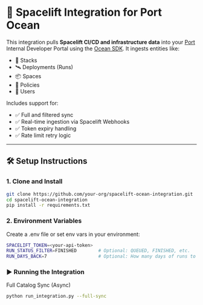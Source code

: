 # 🌊 Spacelift Integration for Port Ocean

This integration pulls **Spacelift CI/CD and infrastructure data** into your [Port](https://getport.io) Internal Developer Portal using the [Ocean SDK](https://ocean.getport.io). It ingests entities like:

- 🧱 Stacks
- 🛰️ Deployments (Runs)
- 📦 Spaces
- 🔐 Policies
- 👤 Users

Includes support for:
- ✅ Full and filtered sync
- ✅ Real-time ingestion via Spacelift Webhooks
- ✅ Token expiry handling
- ✅ Rate limit retry logic

---

## 🛠️ Setup Instructions

### 1. Clone and Install

```bash
git clone https://github.com/your-org/spacelift-ocean-integration.git
cd spacelift-ocean-integration
pip install -r requirements.txt
```

### 2. Environment Variables
Create a .env file or set env vars in your environment:

```bash
SPACELIFT_TOKEN=<your-api-token>
RUN_STATUS_FILTER=FINISHED        # Optional: QUEUED, FINISHED, etc.
RUN_DAYS_BACK=7                   # Optional: How many days of runs to sync
```

### ▶️ Running the Integration
Full Catalog Sync (Async)
```bash
python run_integration.py --full-sync
```
